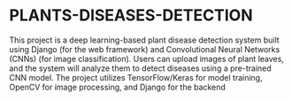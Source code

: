 # PLANTS-DISEASES-DETECTION
This project is a deep learning-based plant disease detection system built using Django (for the web framework) and Convolutional Neural Networks (CNNs) (for image classification). Users can upload images of plant leaves, and the system will analyze them to detect diseases using a pre-trained CNN model. The project utilizes TensorFlow/Keras for model training, OpenCV for image processing, and Django for the backend
